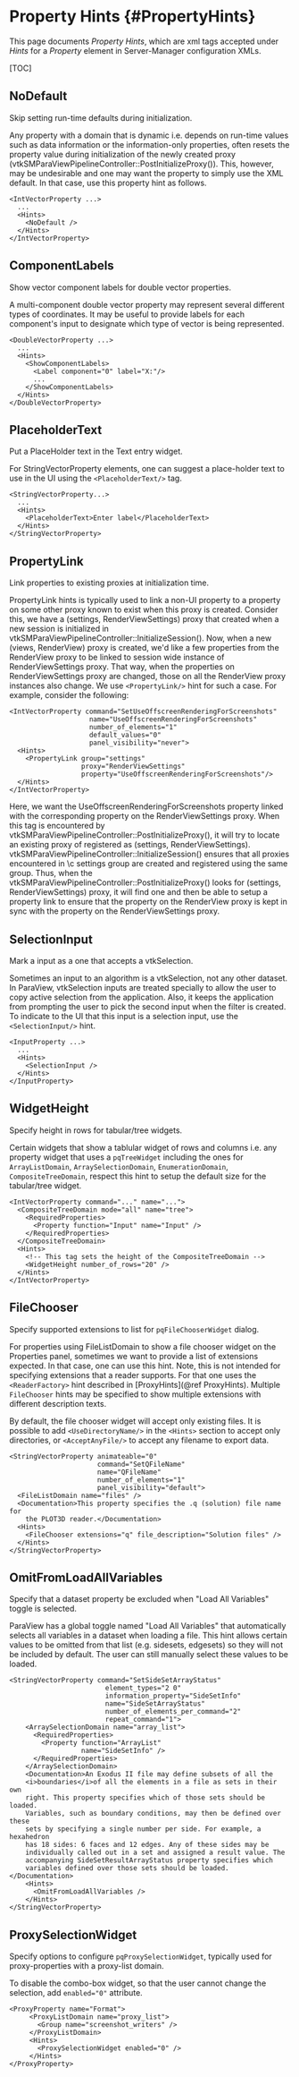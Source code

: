 Property Hints    {#PropertyHints}
==============

This page documents *Property Hints*, which are xml tags accepted under *Hints*
for a *Property* element in Server-Manager configuration XMLs.

[TOC]

NoDefault
----------
Skip setting run-time defaults during initialization.

Any property with a domain that is dynamic i.e. depends on run-time
values such as data information or the information-only properties, often
resets the property value during initialization of the newly created proxy
(vtkSMParaViewPipelineController::PostInitializeProxy()). This, however, may
be undesirable and one may want the property to simply use the XML default.
In that case, use this property hint as follows.

    <IntVectorProperty ...>
      ...
      <Hints>
        <NoDefault />
      </Hints>
    </IntVectorProperty>

ComponentLabels
-----------------
Show vector component labels for double vector properties.

A multi-component double vector property may represent several different types
of coordinates.  It may be useful to provide labels for each component's input
to designate which type of vector is being represented.

    <DoubleVectorProperty ...>
      ...
      <Hints>
        <ShowComponentLabels>
          <Label component="0" label="X:"/>
          ...
        </ShowComponentLabels>
      </Hints>
    </DoubleVectorProperty>

PlaceholderText
---------------
Put a PlaceHolder text in the Text entry widget.

For StringVectorProperty elements, one can suggest a place-holder text to use
in the UI using the `<PlaceholderText/>` tag.

    <StringVectorProperty...>
      ...
      <Hints>
        <PlaceholderText>Enter label</PlaceholderText>
      </Hints>
    </StringVectorProperty>

PropertyLink
------------
Link properties to existing proxies at initialization time.

PropertyLink hints is typically used to link a non-UI property to a
property on some other proxy known to exist when this proxy is created.
Consider this, we have a (settings, RenderViewSettings) proxy that created
when a new session is initialized in vtkSMParaViewPipelineController::InitializeSession().
Now, when a new (views, RenderView) proxy is created, we'd like a few properties
from the RenderView proxy to be linked to session wide instance of RenderViewSettings proxy.
That way, when the properties on RenderViewSettings proxy are changed, those on all
the RenderView proxy instances also change. We use `<PropertyLink/>` hint for such a case.
For example, consider the following:

    <IntVectorProperty command="SetUseOffscreenRenderingForScreenshots"
                        name="UseOffscreenRenderingForScreenshots"
                        number_of_elements="1"
                        default_values="0"
                        panel_visibility="never">
      <Hints>
        <PropertyLink group="settings"
                      proxy="RenderViewSettings"
                      property="UseOffscreenRenderingForScreenshots"/>
      </Hints>
    </IntVectorProperty>

Here, we want the UseOffscreenRenderingForScreenshots property linked with the corresponding
property on the RenderViewSettings proxy. When this tag is encountered by
vtkSMParaViewPipelineController::PostInitializeProxy(), it will try to locate an
existing proxy of registered as (settings, RenderViewSettings).
vtkSMParaViewPipelineController::InitializeSession() ensures that all proxies encountered in
\c settings group are created and registered using the same group. Thus, when the
vtkSMParaViewPipelineController::PostInitializeProxy() looks for (settings, RenderViewSettings)
proxy, it will find one and then be able to setup a property link to ensure that the property
on the RenderView proxy is kept in sync with the property on the RenderViewSettings proxy.

SelectionInput
--------------
Mark a input as a one that accepts a vtkSelection.

Sometimes an input to an algorithm is a vtkSelection, not any other dataset.
In ParaView, vtkSelection inputs are treated specially to allow the user
to copy active selection from the application. Also, it keeps the application
from prompting the user to pick the second input when the filter is created.
To indicate to the UI that this input is a selection input, use the
`<SelectionInput/>` hint.

    <InputProperty ...>
      ...
      <Hints>
        <SelectionInput />
      </Hints>
    </InputProperty>

WidgetHeight
------------
Specify height in rows for tabular/tree widgets.

Certain widgets that show a tablular widget of rows and columns i.e. any property widget
that uses a `pqTreeWidget` including the ones for  `ArrayListDomain`, `ArraySelectionDomain`,
`EnumerationDomain`, `CompositeTreeDomain`, respect this hint to setup the default size for the
tabular/tree widget.

    <IntVectorProperty command="..." name="...">
      <CompositeTreeDomain mode="all" name="tree">
        <RequiredProperties>
          <Property function="Input" name="Input" />
        </RequiredProperties>
      </CompositeTreeDomain>
      <Hints>
        <!-- This tag sets the height of the CompositeTreeDomain -->
        <WidgetHeight number_of_rows="20" />
      </Hints>
    </IntVectorProperty>

FileChooser
------------
Specify supported extensions to list for `pqFileChooserWidget` dialog.

For properties using FileListDomain to show a file chooser widget on the
Properties panel, sometimes we want to provide a list of extensions expected. In
that case, one can use this hint. Note, this is not intended for specifying
extensions that a reader supports. For that one uses the `<ReaderFactory>` hint
described in [ProxyHints](@ref ProxyHints). Multiple `FileChooser` hints may be
specified to show multiple extensions with different description texts.

By default, the file chooser widget will accept only existing files.
It is possible to add `<UseDirectoryName/>` in the `<Hints>` section to accept only directories,
or `<AcceptAnyFile/>` to accept any filename to export data.

    <StringVectorProperty animateable="0"
                          command="SetQFileName"
                          name="QFileName"
                          number_of_elements="1"
                          panel_visibility="default">
      <FileListDomain name="files" />
      <Documentation>This property specifies the .q (solution) file name for
        the PLOT3D reader.</Documentation>
      <Hints>
        <FileChooser extensions="q" file_description="Solution files" />
      </Hints>
    </StringVectorProperty>

OmitFromLoadAllVariables
------------
Specify that a dataset property be excluded when "Load All Variables" toggle is selected.

ParaView has a global toggle named "Load All Variables" that
automatically selects all variables in a dataset when loading a
file. This hint allows certain values to be omitted from that list
(e.g. sidesets, edgesets) so they will not be included by default. The
user can still manually select these values to be loaded.

    <StringVectorProperty command="SetSideSetArrayStatus"
                            element_types="2 0"
                            information_property="SideSetInfo"
                            name="SideSetArrayStatus"
                            number_of_elements_per_command="2"
                            repeat_command="1">
        <ArraySelectionDomain name="array_list">
          <RequiredProperties>
            <Property function="ArrayList"
                      name="SideSetInfo" />
          </RequiredProperties>
        </ArraySelectionDomain>
        <Documentation>An Exodus II file may define subsets of all the
        <i>boundaries</i>of all the elements in a file as sets in their own
        right. This property specifies which of those sets should be loaded.
        Variables, such as boundary conditions, may then be defined over these
        sets by specifying a single number per side. For example, a hexahedron
        has 18 sides: 6 faces and 12 edges. Any of these sides may be
        individually called out in a set and assigned a result value. The
        accompanying SideSetResultArrayStatus property specifies which
        variables defined over those sets should be loaded.</Documentation>
        <Hints>
          <OmitFromLoadAllVariables />
        </Hints>
    </StringVectorProperty>

ProxySelectionWidget
---------------------
Specify options to configure `pqProxySelectionWidget`, typically used for
proxy-properties with a proxy-list domain.

To disable the combo-box widget, so that the user cannot change the selection,
add `enabled="0"` attribute.

    <ProxyProperty name="Format">
         <ProxyListDomain name="proxy_list">
           <Group name="screenshot_writers" />
         </ProxyListDomain>
         <Hints>
           <ProxySelectionWidget enabled="0" />
         </Hints>
    </ProxyProperty>
